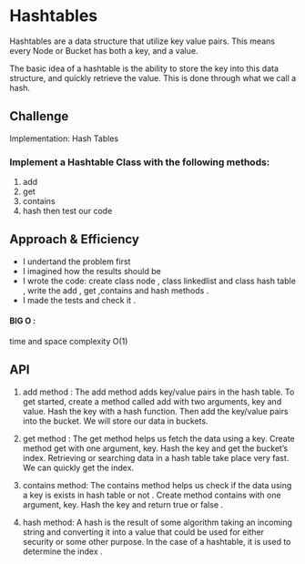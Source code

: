 # Hashtables
<!-- Short summary or background information -->
Hashtables are a data structure that utilize key value pairs. This means every Node or Bucket has both a key, and a value.

The basic idea of a hashtable is the ability to store the key into this data structure, and quickly retrieve the value. This is done through what we call a hash.

## Challenge
<!-- Description of the challenge -->
Implementation: Hash Tables 

### Implement a Hashtable Class with the following methods:

1. add
2. get 
3. contains
4. hash
 then test our code 

## Approach & Efficiency
<!-- What approach did you take? Why? What is the Big O space/time for this approach? -->
+ I undertand the problem first
+ I imagined how the results should be
+ I wrote the code: create class node , class linkedlist and class hash table , write the add , get ,contains and hash methods .
+ I made the tests and check it .

#### BIG O :
time and space complexity 
O(1)

## API
<!-- Description of each method publicly available in each of your hashtable -->

1. add method : The add method adds key/value pairs in the hash table. To get started, create a method called add with two arguments, key and value. Hash the key with a hash function.
Then add the key/value pairs into the bucket. We will store our data in buckets.

2. get method : The get method helps us fetch the data using a key. Create method get with one argument, key. Hash the key and get the bucket’s index.
Retrieving or searching data in a hash table take place very fast. We can quickly get the index.

3. contains method: The contains method helps us check if the data using a key is exists in hash table or not . Create method contains with one argument, key. Hash the key and return true or false .

4. hash method: A hash is the result of some algorithm taking an incoming string and converting it into a value that could be used for either security or some other purpose. In the case of a hashtable, it is used to determine the index .
